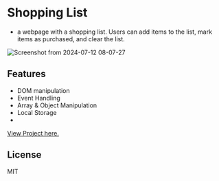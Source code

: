 # Shopping List
- a webpage with a shopping list. Users can add items to the list, mark items as purchased, and clear the list.

![Screenshot from 2024-07-12 08-07-27](https://github.com/user-attachments/assets/94ecdc4c-382c-4607-bcea-253411df8e50)

## Features
- DOM manipulation
- Event Handling
- Array & Object Manipulation
- Local Storage
- 

[View Project here.](https://g-okumu.github.io/Interactive-shopping-list/)

## License
MIT
